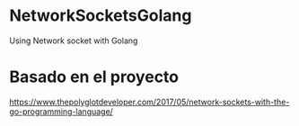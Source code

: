# NetworkSocketsGolang

Using Network socket with Golang

# Basado en el proyecto

https://www.thepolyglotdeveloper.com/2017/05/network-sockets-with-the-go-programming-language/
